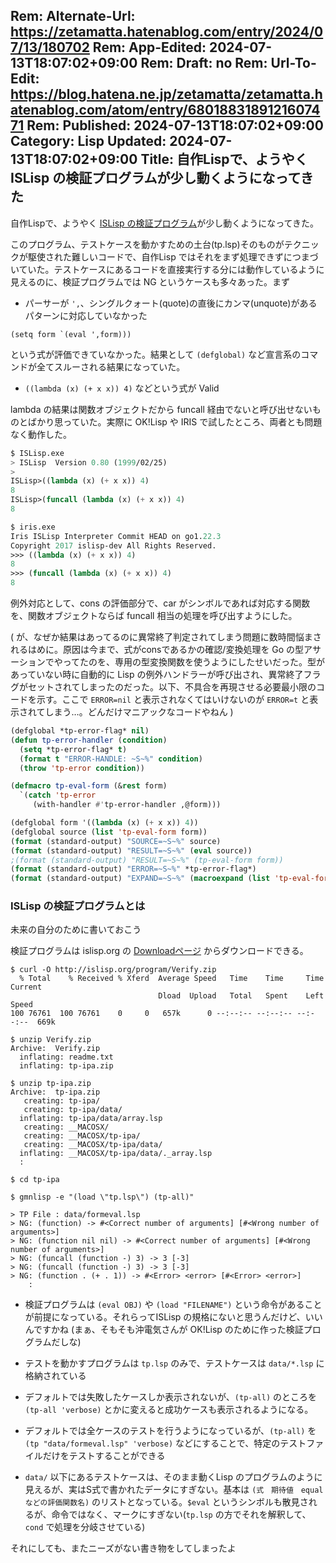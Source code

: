Rem: Alternate-Url: https://zetamatta.hatenablog.com/entry/2024/07/13/180702
Rem: App-Edited: 2024-07-13T18:07:02+09:00
Rem: Draft: no
Rem: Url-To-Edit: https://blog.hatena.ne.jp/zetamatta/zetamatta.hatenablog.com/atom/entry/6801883189121607471
Rem: Published: 2024-07-13T18:07:02+09:00
Category: Lisp
Updated: 2024-07-13T18:07:02+09:00
Title: 自作Lispで、ようやくISLisp の検証プログラムが少し動くようになってきた
---
自作Lispで、ようやく [ISLisp の検証プログラム][v]が少し動くようになってきた。

[v]: http://islisp.org/verification.html

このプログラム、テストケースを動かすための土台(tp.lsp)そのものがテクニックが駆使された難しいコードで、自作Lisp ではそれをまず処理できずにつまづいていた。テストケースにあるコードを直接実行する分には動作しているように見えるのに、検証プログラムでは NG というケースも多々あった。まず

+ パーサーが `',`、シングルクォート(quote)の直後にカンマ(unquote)があるパターンに対応していなかった

```
(setq form `(eval ',form)))
```

という式が評価できていなかった。結果として `(defglobal)` など宣言系のコマンドが全てスルーされる結果になっていた。

+ `((lambda (x) (+ x x)) 4)` などという式が Valid

lambda の結果は関数オブジェクトだから funcall 経由でないと呼び出せないものとばかり思っていた。実際に OK!Lisp や IRIS で試したところ、両者とも問題なく動作した。

```lisp
$ ISLisp.exe
> ISLisp  Version 0.80 (1999/02/25)
>
ISLisp>((lambda (x) (+ x x)) 4)
8
ISLisp>(funcall (lambda (x) (+ x x)) 4)
8
```

```lisp
$ iris.exe
Iris ISLisp Interpreter Commit HEAD on go1.22.3
Copyright 2017 islisp-dev All Rights Reserved.
>>> ((lambda (x) (+ x x)) 4)
8
>>> (funcall (lambda (x) (+ x x)) 4)
8
```

例外対応として、cons の評価部分で、car がシンボルであれば対応する関数を、関数オブジェクトならば funcall 相当の処理を呼び出すようにした。

( が、なぜか結果はあってるのに異常終了判定されてしまう問題に数時間悩まされるはめに。原因は今まで、式がconsであるかの確認/変換処理を Go の型アサーションでやってたのを、専用の型変換関数を使うようにしたせいだった。型があっていない時に自動的に Lisp の例外ハンドラーが呼び出され、異常終了フラグがセットされてしまったのだった。以下、不具合を再現させる必要最小限のコードを示す。ここで `ERROR=nil` と表示されなくてはいけないのが `ERROR=t` と表示されてしまう…。どんだけマニアックなコードやねん )

```lisp
(defglobal *tp-error-flag* nil)
(defun tp-error-handler (condition)
  (setq *tp-error-flag* t)
  (format t "ERROR-HANDLE: ~S~%" condition)
  (throw 'tp-error condition))

(defmacro tp-eval-form (&rest form)
  `(catch 'tp-error
     (with-handler #'tp-error-handler ,@form)))

(defglobal form '((lambda (x) (+ x x)) 4))
(defglobal source (list 'tp-eval-form form))
(format (standard-output) "SOURCE=~S~%" source)
(format (standard-output) "RESULT=~S~%" (eval source))
;(format (standard-output) "RESULT=~S~%" (tp-eval-form form))
(format (standard-output) "ERROR=~S~%" *tp-error-flag*)
(format (standard-output) "EXPAND=~S~%" (macroexpand (list 'tp-eval-form form)))
```

### ISLisp の検証プログラムとは

未来の自分のために書いておこう

検証プログラムは islisp.org の [Downloadページ][d] からダウンロードできる。

[d]: http://islisp.org/download.html

```
$ curl -O http://islisp.org/program/Verify.zip
  % Total    % Received % Xferd  Average Speed   Time    Time     Time  Current
                                 Dload  Upload   Total   Spent    Left  Speed
100 76761  100 76761    0     0   657k      0 --:--:-- --:--:-- --:--:--  669k

$ unzip Verify.zip
Archive:  Verify.zip
  inflating: readme.txt
  inflating: tp-ipa.zip

$ unzip tp-ipa.zip
Archive:  tp-ipa.zip
   creating: tp-ipa/
   creating: tp-ipa/data/
  inflating: tp-ipa/data/array.lsp
   creating: __MACOSX/
   creating: __MACOSX/tp-ipa/
   creating: __MACOSX/tp-ipa/data/
  inflating: __MACOSX/tp-ipa/data/._array.lsp
  :

$ cd tp-ipa

$ gmnlisp -e "(load \"tp.lsp\") (tp-all)"

> TP File : data/formeval.lsp
> NG: (function) -> #<Correct number of arguments] [#<Wrong number of arguments>]
> NG: (function nil nil) -> #<Correct number of arguments] [#<Wrong number of arguments>]
> NG: (funcall (function -) 3) -> 3 [-3]
> NG: (funcall (function -) 3) -> 3 [-3]
> NG: (function . (+ . 1)) -> #<Error> <error> [#<Error> <error>]
    :
```

+ 検証プログラムは `(eval OBJ)` や `(load "FILENAME")` という命令があることが前提になっている。それらってISLisp の規格にないと思うんだけど、いいんですかね (まぁ、そもそも沖電気さんが OK!Lisp のために作った検証プログラムだしな)

+ テストを動かすプログラムは `tp.lsp` のみで、テストケースは `data/*.lsp` に格納されている

+ デフォルトでは失敗したケースしか表示されないが、`(tp-all)` のところを `(tp-all 'verbose)` とかに変えると成功ケースも表示されるようになる。

+ デフォルトでは全ケースのテストを行うようになっているが、`(tp-all)` を `(tp "data/formeval.lsp" 'verbose)` などにすることで、特定のテストファイルだけをテストすることができる

+ `data/` 以下にあるテストケースは、そのまま動くLisp のプログラムのように見えるが、実はS式で書かれたデータにすぎない。基本は `(式　期待値　equalなどの評価関数名)` のリストとなっている。`$eval` というシンボルも散見されるが、命令ではなく、マークにすぎない(`tp.lsp` の方でそれを解釈して、`cond` で処理を分岐させている)

それにしても、またニーズがない書き物をしてしまったよ